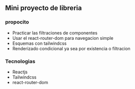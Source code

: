## Mini proyecto de libreria
### propocito
- Practicar las filtraciones de componentes
- Usar el react-router-dom para navegacion simple
- Esquemas con tailwindcss
- Renderizado condicional ya sea por existencia o filtracion

### Tecnologias
- Reactjs
- Tailwindcss
- react-router-dom
